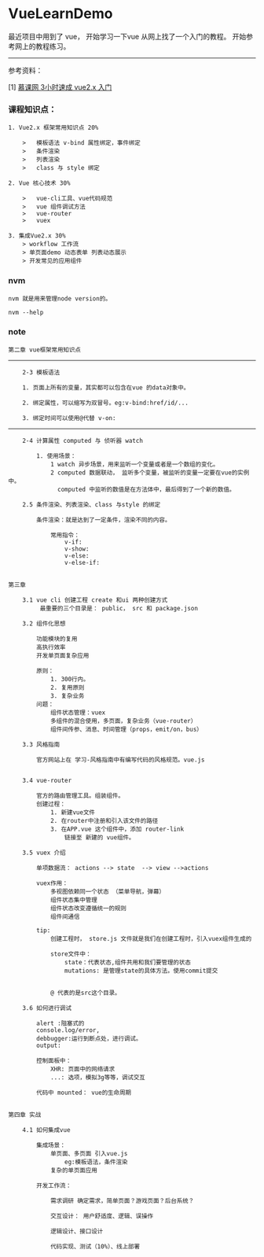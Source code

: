 # VueLearnDemo

最近项目中用到了 vue， 开始学习一下vue 从网上找了一个入门的教程。
开始参考网上的教程练习。

---


参考资料：

[1] [慕课网 3小时速成 vue2.x  入门](https://www.imooc.com/video/18551/0。)

### 课程知识点：

    1. Vue2.x 框架常用知识点 20%
        
        >   模板语法 v-bind 属性绑定，事件绑定
        >   条件渲染 
        >   列表渲染
        >   class 与 style 绑定
        
    2. Vue 核心技术 30%
    
        >   vue-cli工具、vue代码规范
        >   vue 组件调试方法
        >   vue-router
        >   vuex
        
    3. 集成Vue2.x 30%
        > workflow 工作流
        > 单页面demo 动态表单 列表动态展示
        > 开发常见的应用组件
        
        

### nvm

    nvm 就是用来管理node version的。
    
    nvm --help 
    
    
### note 

    第二章 vue框架常用知识点
   
 ---
        2-3 模板语法
        
        1. 页面上所有的变量，其实都可以包含在vue 的data对象中。
        
        2. 绑定属性，可以缩写为双冒号。eg:v-bind:href/id/...
        
        3. 绑定时间可以使用@代替 v-on:
        
  ---
  
        2-4 计算属性 computed 与 侦听器 watch
        
            1. 使用场景： 
                1 watch 异步场景，用来监听一个变量或者是一个数组的变化。
                2 computed 数据联动， 监听多个变量，被监听的变量一定要在vue的实例中。
                  computed 中监听的数值是在方法体中，最后得到了一个新的数值。
              
        2.5 条件渲染、列表渲染、class 与style 的绑定
        
            条件渲染：就是达到了一定条件，渲染不同的内容。
            
                常用指令：
                    v-if:
                    v-show:
                    v-else:
                    v-else-if:
                    
                    
    第三章 
    
        3.1 vue cli 创建工程 create 和ui 两种创建方式
             最重要的三个目录是： public， src 和 package.json
             
        3.2 组件化思想
        
            功能模块的复用
            高执行效率
            开发单页面复杂应用
            
            原则： 
                1. 300行内。
                2. 复用原则
                3. 复杂业务
            问题：
                组件状态管理：vuex
                多组件的混合使用，多页面，复杂业务（vue-router）
                组件间传参、消息、时间管理（props，emit/on，bus）
        
        3.3 风格指南
            
            官方网站上在 学习-风格指南中有编写代码的风格规范。vue.js
            
            
        3.4 vue-router
        
            官方的路由管理工具。组装组件。
            创建过程：
                1. 新建vue文件
                2. 在router中注册和引入该文件的路径
                3. 在APP.vue 这个组件中，添加 router-link
                    链接至 新建的 vue组件。
                    
        3.5 vuex 介绍
        
            单项数据流： actions --> state  --> view -->actions
            
            vuex作用： 
                多视图依赖同一个状态 （菜单导航，弹幕）
                组件状态集中管理
                组件状态改变遵循统一的规则
                组件间通信
                
            tip:
                创建工程时， store.js 文件就是我们在创建工程时，引入vuex组件生成的
                
                store文件中：
                    state：代表状态,组件共用和我们要管理的状态
                    mutations: 是管理state的具体方法。使用commit提交
                    
                
                @ 代表的是src这个目录。
                
        3.6 如何进行调试
        
            alert :阻塞式的
            console.log/error, 
            debbugger:运行到断点处，进行调试。
            output:
            
            控制面板中：
                XHR: 页面中的网络请求
                ...: 选项，模拟3g等等，调试交互
                
            代码中 mounted： vue的生命周期
            
            
    第四章 实战
    
        4.1 如何集成vue
        
            集成场景：
                单页面、多页面 引入vue.js
                    eg:模板语法，条件渲染
                复杂的单页面应用
            
            开发工作流：
            
                需求调研 确定需求，简单页面？游戏页面？后台系统？
                
                交互设计： 用户舒适度、逻辑、误操作
                
                逻辑设计、接口设计
                
                代码实现、测试（10%）、线上部署
                
                
            
            
            
            
        
                    
        
            
        
        
        
        
        
         
    